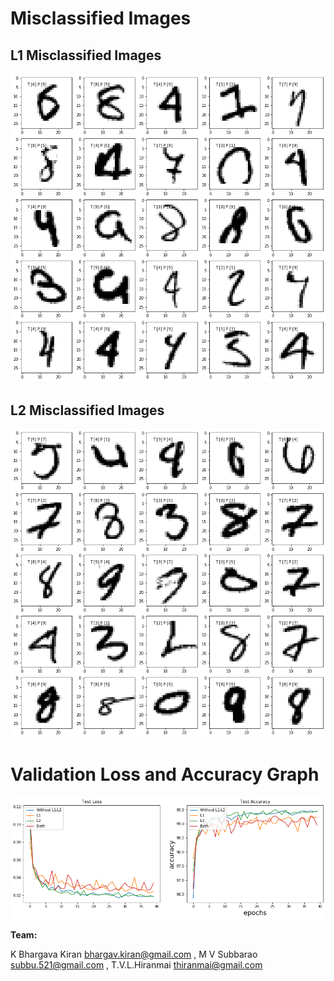 # Misclassified Images

## L1 Misclassified Images

![L1_misclassified](https://github.com/bhargav23/EVA4/blob/master/S6/bkl1.png) 

## L2 Misclassified Images

![L2_misclassified](https://github.com/bhargav23/EVA4/blob/master/S6/bkl2.png)

# Validation Loss and Accuracy Graph

![graph](https://github.com/bhargav23/EVA4/blob/master/S6/graph2.png)



**Team:**

K Bhargava Kiran bhargav.kiran@gmail.com , M V Subbarao subbu.521@gmail.com , T.V.L.Hiranmai thiranmai@gmail.com

